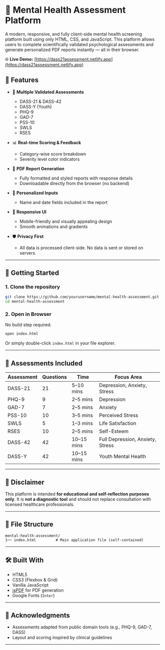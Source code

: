 # 🧠 Mental Health Assessment Platform

A modern, responsive, and fully client-side mental health screening platform built using only HTML, CSS, and JavaScript. This platform allows users to complete scientifically validated psychological assessments and generate personalized PDF reports instantly — all in their browser.

🌐 **Live Demo:** [https://dass21assessment.netlify.app](https://dass21assessment.netlify.app)

## 🌟 Features

* 🧪 **Multiple Validated Assessments**

  * DASS-21 & DASS-42
  * DASS-Y (Youth)
  * PHQ-9
  * GAD-7
  * PSS-10
  * SWLS
  * RSES

* 📊 **Real-time Scoring & Feedback**

  * Category-wise score breakdown
  * Severity level color indicators

* 📄 **PDF Report Generation**

  * Fully formatted and styled reports with response details
  * Downloadable directly from the browser (no backend)

* 🧍 **Personalized Inputs**

  * Name and date fields included in the report

* 📱 **Responsive UI**

  * Mobile-friendly and visually appealing design
  * Smooth animations and gradients

* 🛡️ **Privacy First**

  * All data is processed client-side. No data is sent or stored on servers.

---


## 🚀 Getting Started

### 1. Clone the repository

```bash
git clone https://github.com/yourusername/mental-health-assessment.git
cd mental-health-assessment
```

### 2. Open in Browser

No build step required.

```bash
open index.html
```

Or simply double-click `index.html` in your file explorer.

---

## 🧪 Assessments Included

| Assessment | Questions | Time       | Focus Area                       |
| ---------- | --------- | ---------- | -------------------------------- |
| DASS-21    | 21        | 5–10 mins  | Depression, Anxiety, Stress      |
| PHQ-9      | 9         | 2–5 mins   | Depression                       |
| GAD-7      | 7         | 2–5 mins   | Anxiety                          |
| PSS-10     | 10        | 3–5 mins   | Perceived Stress                 |
| SWLS       | 5         | 1–3 mins   | Life Satisfaction                |
| RSES       | 10        | 2–5 mins   | Self-Esteem                      |
| DASS-42    | 42        | 10–15 mins | Full Depression, Anxiety, Stress |
| DASS-Y     | 42        | 10–15 mins | Youth Mental Health              |

---

## 📄 Disclaimer

This platform is intended **for educational and self-reflection purposes only**. It is **not a diagnostic tool** and should not replace consultation with licensed healthcare professionals.

---

## 📁 File Structure

```plaintext
mental-health-assessment/
├── index.html         # Main application file (self-contained)
```

---

## 🛠 Built With

* HTML5
* CSS3 (Flexbox & Grid)
* Vanilla JavaScript
* [jsPDF](https://github.com/parallax/jsPDF) for PDF generation
* Google Fonts (`Inter`)

---

## 🙌 Acknowledgments

* Assessments adapted from public domain tools (e.g., PHQ-9, GAD-7, DASS)
* Layout and scoring inspired by clinical guidelines

---


